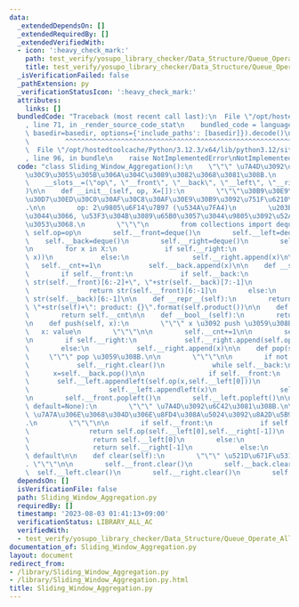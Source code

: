 ```yaml
---
data:
  _extendedDependsOn: []
  _extendedRequiredBy: []
  _extendedVerifiedWith:
  - icon: ':heavy_check_mark:'
    path: test_verify/yosupo_library_checker/Data_Structure/Queue_Operate_All_Composite.test.py
    title: test_verify/yosupo_library_checker/Data_Structure/Queue_Operate_All_Composite.test.py
  _isVerificationFailed: false
  _pathExtension: py
  _verificationStatusIcon: ':heavy_check_mark:'
  attributes:
    links: []
  bundledCode: "Traceback (most recent call last):\n  File \"/opt/hostedtoolcache/Python/3.12.3/x64/lib/python3.12/site-packages/onlinejudge_verify/documentation/build.py\"\
    , line 71, in _render_source_code_stat\n    bundled_code = language.bundle(stat.path,\
    \ basedir=basedir, options={'include_paths': [basedir]}).decode()\n          \
    \         ^^^^^^^^^^^^^^^^^^^^^^^^^^^^^^^^^^^^^^^^^^^^^^^^^^^^^^^^^^^^^^^^^^^^^^^^^^^^^^^^^\n\
    \  File \"/opt/hostedtoolcache/Python/3.12.3/x64/lib/python3.12/site-packages/onlinejudge_verify/languages/python.py\"\
    , line 96, in bundle\n    raise NotImplementedError\nNotImplementedError\n"
  code: "class Sliding_Window_Aggregation():\n    \"\"\" \u7A4D\u3092\u30B9\u30E9\u30A4\
    \u30C9\u3055\u305B\u306A\u304C\u3089\u3082\u3068\u3081\u308B.\n    \"\"\"\n\n\
    \    __slots__=(\"op\", \"__front\", \"__back\", \"__left\", \"__right\", \"__cnt\"\
    )\n\n    def __init__(self, op, X=[]):\n        \"\"\"\u30B9\u30E9\u30A4\u30C9\
    \u30D7\u30ED\u30C0\u30AF\u30C8\u30AF\u30E9\u30B9\u3092\u751F\u6210\u3059\u308B\
    .\n\n        op: 2\u9805\u6F14\u7B97 (\u534A\u7FA4)\n        \u203Bop\u306B\u3064\
    \u3044\u3066, \u53F3\u304B\u3089\u65B0\u3057\u3044\u9805\u3092\u52A0\u3048\u308B\
    \u3053\u3068.\n        \"\"\"\n        from collections import deque\n       \
    \ self.op=op\n        self.__front=deque()\n        self.__left=deque()\n    \
    \    self.__back=deque()\n        self.__right=deque()\n        self.__cnt=0\n\
    \n        for x in X:\n            if self.__right:\n                self.__right.append(self.op(self.__right[-1],\
    \ x))\n            else:\n                self.__right.append(x)\n\n         \
    \   self.__cnt+=1\n            self.__back.append(x)\n\n    def __str__(self):\n\
    \        if self.__front:\n            if self.__back:\n                return\
    \ str(self.__front)[6:-2]+\", \"+str(self.__back)[7:-1]\n            else:\n \
    \               return str(self.__front)[6:-1]\n        else:\n            return\
    \ str(self.__back)[6:-1]\n\n    def __repr__(self):\n        return \"Slide Product:\
    \ \"+str(self)+\": product: {}\".format(self.product())\n\n    def __len__(self):\n\
    \        return self.__cnt\n\n    def __bool__(self):\n        return self.__cnt>0\n\
    \n    def push(self, x):\n        \"\"\" x \u3092 push \u3059\u308B.\n\n     \
    \   x: value\n        \"\"\"\n\n        self.__cnt+=1\n\n        self.__back.append(x)\n\
    \n        if self.__right:\n            self.__right.append(self.op(self.__right[-1],x))\n\
    \        else:\n            self.__right.append(x)\n\n    def pop(self):\n   \
    \     \"\"\" pop \u3059\u308B.\n\n        \"\"\"\n\n        if not self.__front:\n\
    \            self.__right.clear()\n            while self.__back:\n          \
    \      x=self.__back.pop()\n\n                if self.__front:\n             \
    \       self.__left.appendleft(self.op(x,self.__left[0]))\n                else:\n\
    \                    self.__left.appendleft(x)\n                self.__front.appendleft(x)\n\
    \n        self.__front.popleft()\n        self.__left.popleft()\n\n    def product(self,\
    \ default=None):\n        \"\"\" \u7A4D\u3092\u6C42\u3081\u308B.\n\n        default:\
    \ \u7A7A\u306E\u3068\u304D\u306E\u8FD4\u308A\u5024\u3092\u8A2D\u5B9A\u3059\u308B\
    .\n        \"\"\"\n\n        if self.__front:\n            if self.__back:\n \
    \               return self.op(self.__left[0],self.__right[-1])\n            else:\n\
    \                return self.__left[0]\n        else:\n            if self.__back:\n\
    \                return self.__right[-1]\n            else:\n                return\
    \ default\n\n    def clear(self):\n        \"\"\" \u521D\u671F\u5316\u3059\u308B\
    . \"\"\"\n\n        self.__front.clear()\n        self.__back.clear()\n      \
    \  self.__left.clear()\n        self.__right.clear()\n        self.__cnt=0\n"
  dependsOn: []
  isVerificationFile: false
  path: Sliding_Window_Aggregation.py
  requiredBy: []
  timestamp: '2023-08-03 01:41:13+09:00'
  verificationStatus: LIBRARY_ALL_AC
  verifiedWith:
  - test_verify/yosupo_library_checker/Data_Structure/Queue_Operate_All_Composite.test.py
documentation_of: Sliding_Window_Aggregation.py
layout: document
redirect_from:
- /library/Sliding_Window_Aggregation.py
- /library/Sliding_Window_Aggregation.py.html
title: Sliding_Window_Aggregation.py
---
```

